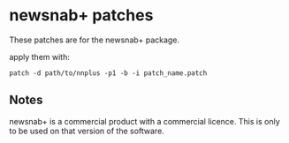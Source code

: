 # newsnab+ patches

These patches are for the newsnab+ package.

apply them with:

    patch -d path/to/nnplus -p1 -b -i patch_name.patch

## Notes

newsnab+ is a commercial product with a commercial licence. This is only
to be used on that version of the software.
